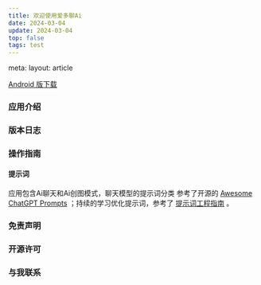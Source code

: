 ```yaml
---
title: 欢迎使用爱多聊Ai
date: 2024-03-04
update: 2024-03-04
top: false
tags: test
---
```

<route lang="yaml">
meta:
  layout: article
</route>

<Mdtitle :title="frontmatter.title" :update="frontmatter.update" />

[Android 版下载](https://github.com/aoaoms/AiduoChat/releases)

### 应用介绍

### 版本日志

### 操作指南

#### 提示词

应用包含Ai聊天和Ai创图模式，聊天模型的提示词分类 参考了开源的 [Awesome ChatGPT Prompts](https://prompts.chat/) ；持续的学习优化提示词，参考了 [提示词工程指南](https://www.promptingguide.ai/zh) 。


### 免责声明

### 开源许可

### 与我联系
